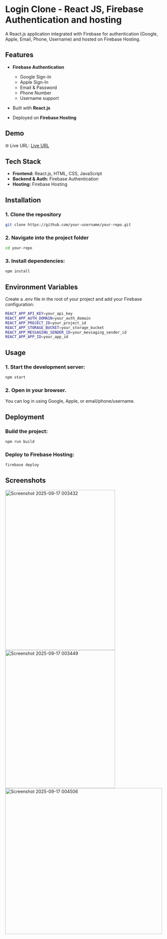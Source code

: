 # Login Clone - React JS, Firebase Authentication and hosting

A React.js application integrated with Firebase for authentication (Google, Apple, Email, Phone, Username) and hosted on Firebase Hosting.


## Features

- **Firebase Authentication**  
  - Google Sign-In  
  - Apple Sign-In  
  - Email & Password  
  - Phone Number  
  - Username support  

- Built with **React.js**  
- Deployed on **Firebase Hosting**  


## Demo

🌐 Live URL:  [Live URL](https://twitter-login-clone-78148.web.app/)


## Tech Stack

- **Frontend:** React.js, HTML, CSS, JavaScript  
- **Backend & Auth:** Firebase Authentication  
- **Hosting:** Firebase Hosting  


## Installation

### 1. Clone the repository
```bash
git clone https://github.com/your-username/your-repo.git
```

### 2. Navigate into the project folder
```bash
cd your-repo
```


### 3. Install dependencies:
```bash
npm install
```

## Environment Variables
Create a .env file in the root of your project and add your Firebase configuration:
```bash
REACT_APP_API_KEY=your_api_key
REACT_APP_AUTH_DOMAIN=your_auth_domain
REACT_APP_PROJECT_ID=your_project_id
REACT_APP_STORAGE_BUCKET=your_storage_bucket
REACT_APP_MESSAGING_SENDER_ID=your_messaging_sender_id
REACT_APP_APP_ID=your_app_id
```


## Usage

### 1. Start the development server:
```bash
npm start
```

### 2. Open in your browser.

You can log in using Google, Apple, or email/phone/username.


## Deployment

### Build the project:
```bash
npm run build
```

### Deploy to Firebase Hosting:
```bash
firebase deploy
```

## Screenshots

<img width="350" height="510" alt="Screenshot 2025-09-17 003432" src="https://github.com/user-attachments/assets/ba69ea26-85c9-43db-85cd-98903fb9d308" />

<img width="350" height="440" alt="Screenshot 2025-09-17 003449" src="https://github.com/user-attachments/assets/051e601e-dfb4-4c30-b72c-15d1ed562731" />

<img width="500" height="465" alt="Screenshot 2025-09-17 004506" src="https://github.com/user-attachments/assets/4ee22186-bbac-4764-9a04-f8a554e9a6b7" />
